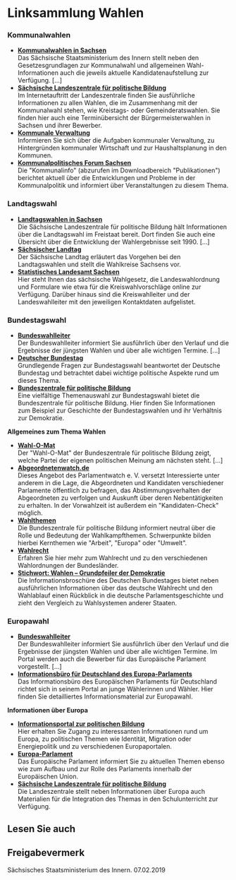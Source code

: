 # Linksammlung Wahlen

### Kommunalwahlen

* **[Kommunalwahlen in Sachsen](http://www.smi.sachsen.de/2169.htm "Staatsministerium des Innern: Kommunalwahlen")**  
  Das Sächsische Staatsministerium des Innern stellt neben den Gesetzesgrundlagen zur Kommunalwahl und allgemeinen Wahl-Informationen auch die jeweils aktuelle Kandidatenaufstellung zur Verfügung. [...]
* **[Sächsische Landeszentrale für politische Bildung](http://www.infoseiten.slpb.de/politik/sachsen/sachsen-allgemein/kommunalwahlen/ "Sächsische Landeszentrale für politische Bildung: Kommunalwahlen")**  
   Im Internetauftritt der Landeszentrale finden Sie ausführliche Informationen zu allen Wahlen, die im Zusammenhang mit der Kommunalwahl stehen, wie Kreistags- oder Gemeinderatswahlen. Sie finden hier auch eine Terminübersicht der Bürgermeisterwahlen in Sachsen und ihrer Bewerber.
* **[Kommunale Verwaltung](http://www.kommunale-verwaltung.sachsen.de/index.html "Staatsministerium des Innern: Kommunale Verwaltung")**  
   Informieren Sie sich über die Aufgaben kommunaler Verwaltung, zu Hintergründen kommunaler Wirtschaft und zur Haushaltsplanung in den Kommunen.
* **[Kommunalpolitisches Forum Sachsen](http://www.kommunalforum-sachsen.de/ "Kommunalpolitisches Forum Sachsen e.V.")**  
   Die "Kommunalinfo" (abzurufen im Downloadbereich "Publikationen") berichtet aktuell über die Entwicklungen und Probleme in der Kommunalpolitik und informiert über Veranstaltungen zu diesem Thema.

### Landtagswahl

* **[Landtagswahlen in Sachsen](http://www.infoseiten.slpb.de/politik/sachsen/politische-ordnung/landtagswahlen/ "Sächsische Landeszentrale für politische Bildung: Landtagswahlen")**  
  Die Sächsische Landeszentrale für politische Bildung hält Informationen über die Landtagswahl im Freistaat bereit. Dort finden Sie auch eine Übersicht über die Entwicklung der Wahlergebnisse seit 1990. [...]
* **[Sächsischer Landtag](https://www.landtag.sachsen.de/de/landtag/wahlen-gesetzgebung/index.cshtml "Sächsischer Landtag: Landtagswahlen")**  
   Der Sächsische Landtag erläutert das Vorgehen bei den Landtagswahlen und stellt die Wahlkreise Sachsens vor.
* **[Statistisches Landesamt Sachsen](https://wahlen.sachsen.de/ "Statistisches Landesamt Sachsen: Wahlen")**  
   Hier steht Ihnen das sächsische Wahlgesetz, die Landeswahlordnung und Formulare wie etwa für die Kreiswahlvorschläge online zur Verfügung. Darüber hinaus sind die Kreiswahlleiter und der Landeswahlleiter mit den jeweiligen Kontaktdaten aufgelistet.

### Bundestagswahl

* **[Bundeswahlleiter](https://www.bundeswahlleiter.de/bundeswahlleiter.html "Der Bundeswahlleiter")**  
  Der Bundeswahlleiter informiert Sie ausführlich über den Verlauf und die Ergebnisse der jüngsten Wahlen und über alle wichtigen Termine. [...]
* **[Deutscher Bundestag](http://www.bundestag.de/ "Deutscher Bundestag")**  
   Grundlegende Fragen zur Bundestagswahl beantwortet der Deutsche Bundestag und betrachtet dabei wichtige politische Aspekte rund um dieses Thema.
* **[Bundeszentrale für politische Bildung](http://www.bpb.de/die_bpb/0DXXRX,0,Wie_funktioniert_die_Bundestagswahl.html "Bundeszentrale für politische Bildung: Wie funktioniert die Bundestagswahl?")**  
   Eine vielfältige Themenauswahl zur Bundestagswahl bietet die Bundeszentrale für politische Bildung. Hier finden Sie Informationen zum Beispiel zur Geschichte der Bundestagswahlen und ihr Verhältnis zur Demokratie.

**Allgemeines zum Thema Wahlen**

* **[Wahl-O-Mat](http://www.bpb.de/politik/wahlen/wahl-o-mat/ "Bundeszentrale für politische Bildung: Wahl-O-Mat")**  
  Der "Wahl-O-Mat" der Bundeszentrale für politische Bildung zeigt, welche Partei der eigenen politischen Meinung am nächsten steht. [...]
* **[Abgeordnetenwatch.de](http://www.abgeordnetenwatch.de/ "Abgeordnetenwatch")**  
   Dieses Angebot des Parlamentwatch e. V. versetzt Interessierte unter anderem in die Lage, die Abgeordneten und Kandidaten verschiedener Parlamente öffentlich zu befragen, das Abstimmungsverhalten der Abgeordneten zu verfolgen und Auskunft über deren Nebentätigkeiten zu erhalten. In der Vorwahlzeit ist außerdem ein "Kandidaten-Check" möglich.
* **[Wahlthemen](http://www.bpb.de/politik/wahlen/ "Bundeszentrale für politische Bildung: Wahlen")**  
   Die Bundeszentrale für politische Bildung informiert neutral über die Rolle und Bedeutung der Wahlkampfthemen. Schwerpunkte bilden hierbei Kernthemen wie "Arbeit", "Europa" oder "Umwelt".
* **[Wahlrecht](http://www.wahlrecht.de/ "Wahlrecht")**  
   Erfahren Sie hier mehr zum Wahlrecht und zu den verschiedenen Wahlordnungen der Bundesländer.
* **[Stichwort: Wahlen – Grundpfeiler der Demokratie](https://www.btg-bestellservice.de/index.php?navi=1&subnavi=57&anr=20210500 "Deutscher Bundestag: Broschüre \"Stichwort Wahlen - Grundpfeiler der Demokratie\"")**  
   Die Informationsbroschüre des Deutschen Bundestages bietet neben ausführlichen Informationen über das deutsche Wahlrecht und den Wahlablauf einen Rückblick in die deutsche Parlamentsgeschichte und zieht den Vergleich zu Wahlsystemen anderer Staaten.

### Europawahl

* **[Bundeswahlleiter](https://www.bundeswahlleiter.de/bundeswahlleiter.html "Der Bundeswahlleiter")**  
  Der Bundeswahlleiter informiert Sie ausführlich über den Verlauf und die Ergebnisse der jüngsten Wahlen und über alle wichtigen Termine. Im Portal werden auch die Bewerber für das Europäische Parlament vorgestellt. [...]
* **[Informationsbüro für Deutschland des Europa-Parlaments](http://www.europarl.de/de/europa_und_sie/eu-wahl.html "Europa-Parlament, Informationsbüro Deutschland: Europawahl")**  
   Das Informationsbüro des Europäischen Parlaments für Deutschland richtet sich in seinem Portal an junge Wählerinnen und Wähler. Hier finden Sie detailliertes Informationsmaterial zur Europawahl.

**Informationen über Europa**

* **[Informationsportal zur politischen Bildung](http://www.politische-bildung.de/europa.html "Bundesarbeitsgemeinschaft Politische Bildung Online")**  
  Hier erhalten Sie Zugang zu interessanten Informationen rund um Europa, zu politischen Themen wie Identität, Migration oder Energiepolitik und zu verschiedenen Europaportalen.
* **[Europa-Parlament](http://www.europarl.europa.eu/portal/de "Europäisches Parlament")**  
   Das Europäische Parlament informiert Sie zu aktuellen Themen ebenso wie zum Aufbau und zur Rolle des Parlaments innerhalb der Europäischen Union.
* **[Sächsische Landeszentrale für politische Bildung](http://www.infoseiten.slpb.de/politik/europa/eu/organe/europawahlen/ "Sächsische Landeszentrale für politische Bildung: Rubrik Europawahlen")**  
   Die Landeszentrale stellt neben Informationen über Europa auch Materialien für die Integration des Themas in den Schulunterricht zur Verfügung.

## Lesen Sie auch

## Freigabevermerk

Sächsisches Staatsministerium des Innern. 07.02.2019
